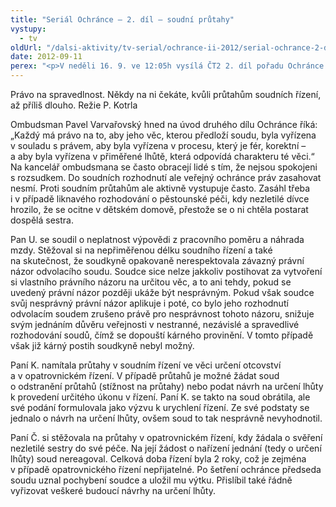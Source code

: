 ```yaml
---
title: "Seriál Ochránce – 2. díl – soudní průtahy"
vystupy:
  - tv
oldUrl: "/dalsi-aktivity/tv-serial/ochrance-ii-2012/serial-ochrance-2-dil-soudni-prutahy-1/"
date: 2012-09-11
perex: "<p>V neděli 16. 9. ve 12:05h vysílá ČT2 2. díl pořadu Ochránce o problémech, do kterých se lidé dostávají ve vztahu k úřadům, tentokrát o právu na spravedlivý proces. Reprízu dílu uvidíte na ČT2 v úterý 18. 9. v 9:00h.</p>"
---
```


<!-- imported from the old website -->

<p>Právo na spravedlnost. Někdy na ni čekáte, kvůli průtahům soudních řízení, až příliš dlouho. Režie P. Kotrla</p><p>Ombudsman Pavel Varvařovský hned na úvod druhého dílu Ochránce říká: „Každý má právo na to, aby jeho věc, kterou předloží soudu, byla vyřízena v souladu s právem, aby byla vyřízena v procesu, který je fér, korektní – a aby byla vyřízena v přiměřené lhůtě, která odpovídá charakteru té věci.“ Na kancelář ombudsmana se často obracejí lidé s tím, že nejsou spokojeni s rozsudkem. Do soudních rozhodnutí ale veřejný ochránce práv zasahovat nesmí. Proti soudním průtahům ale aktivně vystupuje často. Zasáhl třeba i v případě liknavého rozhodování o pěstounské péči, kdy nezletilé dívce hrozilo, že se ocitne v dětském domově, přestože se o ni chtěla postarat dospělá sestra.</p><p>Pan U. se soudil o neplatnost výpovědi z pracovního poměru a náhrada mzdy. Stěžoval si na nepřiměřenou délku soudního řízení a také na skutečnost, že soudkyně opakovaně nerespektovala závazný právní názor odvolacího soudu. Soudce sice nelze jakkoliv postihovat za vytvoření si vlastního právního názoru na určitou věc, a to ani tehdy, pokud se uvedený právní názor později ukáže být nesprávným. Pokud však soudce svůj nesprávný právní názor aplikuje i poté, co bylo jeho rozhodnutí odvolacím soudem zrušeno právě pro nesprávnost tohoto názoru, snižuje svým jednáním důvěru veřejnosti v nestranné, nezávislé a spravedlivé rozhodování soudů, čímž se dopouští kárného provinění. V tomto případě však již kárný postih soudkyně nebyl možný.</p><p>Paní K. namítala průtahy v soudním řízení ve věci určení otcovství a v opatrovnickém řízení. V případě průtahů je možné žádat soud o odstranění průtahů (stížnost na průtahy) nebo podat návrh na určení lhůty k provedení určitého úkonu v řízení. Paní K. se takto na soud obrátila, ale své podání formulovala jako výzvu k urychlení řízení. Ze své podstaty se jednalo o návrh na určení lhůty, ovšem soud to tak nesprávně nevyhodnotil.</p>Paní Č. si stěžovala na průtahy v opatrovnickém řízení, kdy žádala o svěření nezletilé sestry do své péče. Na její žádost o nařízení jednání (tedy o určení lhůty) soud nereagoval. Celková doba řízení byla 2 roky, což je zejména v případě opatrovnického řízení nepřijatelné. Po šetření ochránce předseda soudu uznal pochybení soudce a uložil mu výtku. Přislíbil také řádně vyřizovat veškeré budoucí návrhy na určení lhůty.
